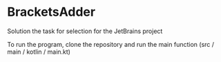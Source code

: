 # BracketsAdder

Solution the task for selection for the JetBrains project 

To run the program, clone the repository and run the main function
(src / main / kotlin / main.kt)
